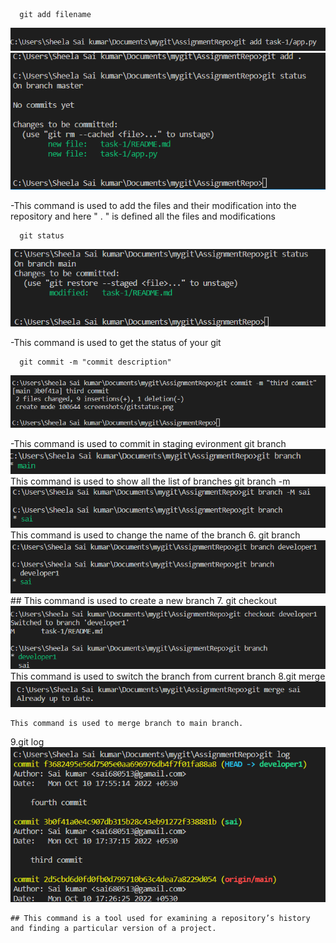       git add filename
![gitaddcmd](https://github.com/Sai-Kumar88789/GitAndGithub/blob/main/screenshots/gitadd.png?raw=true)
![gitadd2cmd](https://github.com/Sai-Kumar88789/GitAndGithub/blob/main/screenshots/gitadd2.png?raw=true)

-This command is used to add the files and their modification into the repository and here " . " is defined all the files  and modifications

      git status

![gitstatus](https://github.com/Sai-Kumar88789/GitAndGithub/blob/main/screenshots/gitstatus.png?raw=true)

-This command is used to get the status of your git

      git commit -m "commit description"

![gitcommit](https://github.com/Sai-Kumar88789/GitAndGithub/blob/main/screenshots/gitcommit.png?raw=true)

-This command is used to commit in staging evironment
      git branch
![gitbranch](https://github.com/Sai-Kumar88789/GitAndGithub/blob/main/screenshots/gitbranch.png?raw=true)
This command is used to show all the list of branches
      git branch -m <branchname>
![gitbranchname](https://github.com/Sai-Kumar88789/GitAndGithub/blob/main/screenshots/gitbranchname.png?raw=true)
This command is used to change the name of the branch
6. git branch <newbranch>
    ![newbranch](https://github.com/Sai-Kumar88789/GitAndGithub/blob/main/screenshots/newbranch.png?raw=true)
    ## This command is used to create a new branch
7. git checkout <existingbranchname>
    ![switchbranch](https://github.com/Sai-Kumar88789/GitAndGithub/blob/main/screenshots/switchbranch.png?raw=true)
    This command is used to switch the branch from current branch
8.git merge <branchname>
    ![mergebranch](https://github.com/Sai-Kumar88789/GitAndGithub/blob/main/screenshots/mergebranch.png?raw=true)

    This command is used to merge branch to main branch.
9.git log
    ![gitlog](https://github.com/Sai-Kumar88789/GitAndGithub/blob/main/screenshots/gitlog.png?raw=true)

    ## This command is a tool used for examining a repository’s history and finding a particular version of a project.


